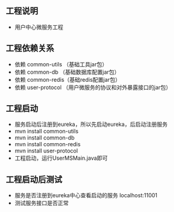 
## 工程说明
* 用户中心微服务工程 
   
## 工程依赖关系

* 依赖 common-utils （基础工具jar包）
* 依赖 common-db （基础数据库配置jar包）
* 依赖 common-redis（基础redis配置jar包）
* 依赖 user-protocol （用户微服务的协议和对外暴露接口的jar包）

## 工程启动

* 服务启动后注册到eureka，所以先启动eureka，后启动注册服务
* mvn install common-utils
* mvn install common-db 
* mvn install common-redis
* mvn install user-protocol
* 工程启动，运行UserMSMain.java即可

## 工程启动后测试
* 服务是否注册到eureka中心查看启动的服务 localhost:11001
* 测试服务接口是否正常



